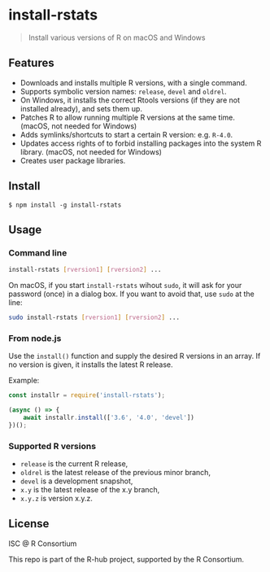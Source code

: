 
# install-rstats

> Install various versions of R on macOS and Windows

## Features

* Downloads and installs multiple R versions, with a single command.
* Supports symbolic version names: `release`, `devel` and `oldrel`.
* On Windows, it installs the correct Rtools versions (if they are not
  installed already), and sets them up.
* Patches R to allow running multiple R versions at the same time.
  (macOS, not needed for Windows)
* Adds symlinks/shortcuts to start a certain R version: e.g. `R-4.0`.
* Updates access rights of to forbid installing packages into the
  system R library. (macOS, not needed for Windows)
* Creates user package libraries.

## Install

```
$ npm install -g install-rstats
```

## Usage

### Command line

```sh
install-rstats [rversion1] [rversion2] ...
```

On macOS, if you start `install-rstats` wihout `sudo`, it will ask for
your password (once) in a dialog box. If you want to avoid that, use
 `sudo` at the line:

```sh
sudo install-rstats [rversion1] [rversion2] ...
```

### From node.js

Use the `install()` function and supply the desired R versions in an
array. If no version is given, it installs the latest R release.

Example:

```js
const installr = require('install-rstats');

(async () => {
    await installr.install(['3.6', '4.0', 'devel'])
})();
```

### Supported R versions

* `release` is the current R release,
* `oldrel` is the latest release of the previous minor branch,
* `devel` is a development snapshot,
* `x.y` is the latest release of the x.y branch,
* `x.y.z` is version x.y.z.

## License

ISC @ R Consortium

This repo is part of the R-hub project, supported by
the R Consortium.
